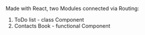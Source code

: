 Made with React, two Modules connected via Routing:
1) ToDo list - class Component
2) Contacts Book  - functional Component
